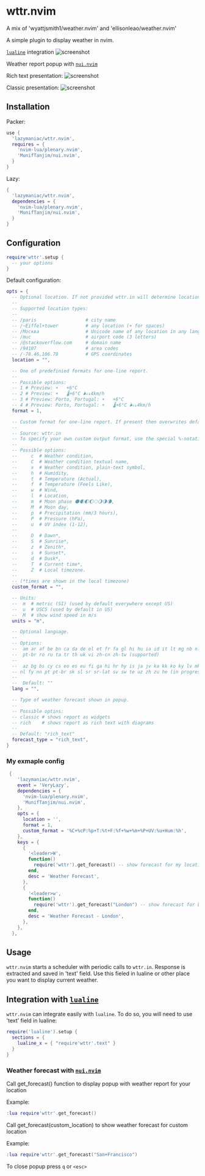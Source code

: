 # wttr.nvim

A mix of 'wyattjsmith1/weather.nvim' and 'ellisonleao/weather.nvim'

A simple plugin to display weather in nvim.

[`lualine`](https://github.com/nvim-lualine/lualine.nvim) integration
![screenshot](https://github.com/lazymaniac/wttr.nvim/blob/main/example/lualine.jpg)

Weather report popup with [`nui.nvim`](https://github.com/MunifTanjim/nui.nvim)

Rich text presentation:
![screenshot](https://github.com/lazymaniac/wttr.nvim/blob/main/example/popup.jpg)

Classic presentation:
![screenshot](https://github.com/lazymaniac/wttr.nvim/blob/main/example/classic.jpg)

## Installation

Packer:

```lua
use {
  'lazymaniac/wttr.nvim',
  requires = {
    'nvim-lua/plenary.nvim',
    'MunifTanjim/nui.nvim',
  }
}
```

Lazy:

```lua
{
  'lazymaniac/wttr.nvim',
  dependencies = {
    'nvim-lua/plenary.nvim',
    'MunifTanjim/nui.nvim',
  }
}
```

## Configuration

```lua
require'wttr'.setup {
  -- your options
}
```

Default configuration:

```lua
opts = {
  -- Optional location. If not provided wttr.in will determine location by IP
  --
  -- Supported location types:
  --
  -- /paris                  # city name
  -- /~Eiffel+tower          # any location (+ for spaces)
  -- /Москва                 # Unicode name of any location in any language
  -- /muc                    # airport code (3 letters)
  -- /@stackoverflow.com     # domain name
  -- /94107                  # area codes
  -- /-78.46,106.79          # GPS coordinates
  location = "",

  -- One of predefinied formats for one-line report.
  --
  -- Possible options:
  -- 1 # Preview: ☀️   +6°C
  -- 2 # Preview: ☀️   🌡️+6°C 🌬️↓4km/h
  -- 3 # Preview: Porto, Portugal: ☀️   +6°C
  -- 4 # Preview: Porto, Portugal: ☀️   🌡️+6°C 🌬️↓4km/h
  format = 1,

  -- Custom format for one-line report. If present then overwrites default format defined above
  --
  -- Source: wttr.in
  -- To specify your own custom output format, use the special %-notation:
  --
  -- Possible options:
  --     c  # Weather condition,
  --     C  # Weather condition textual name,
  --     x  # Weather condition, plain-text symbol,
  --     h  # Humidity,
  --     t  # Temperature (Actual),
  --     f  # Temperature (Feels Like),
  --     w  # Wind,
  --     l  # Location,
  --     m  # Moon phase 🌑🌒🌓🌔🌕🌖🌗🌘,
  --     M  # Moon day,
  --     p  # Precipitation (mm/3 hours),
  --     P  # Pressure (hPa),
  --     u  # UV index (1-12),
  --
  --     D  # Dawn*,
  --     S  # Sunrise*,
  --     z  # Zenith*,
  --     s  # Sunset*,
  --     d  # Dusk*,
  --     T  # Current time*,
  --     Z  # Local timezone.
  --
  -- (*times are shown in the local timezone)
  custom_format = "",

  -- Units:
  --  m  # metric (SI) (used by default everywhere except US)
  --  u  # USCS (used by default in US)
  --  M  # show wind speed in m/s
  units = "m",

  -- Optional language.
  --
  -- Options:
  --  am ar af be bn ca da de el et fr fa gl hi hu ia id it lt mg nb nl oc pl
  --  pt-br ro ru ta tr th uk vi zh-cn zh-tw (supported)
  -- 
  --  az bg bs cy cs eo es eu fi ga hi hr hy is ja jv ka kk ko ky lv mk ml mr
  -- nl fy nn pt pt-br sk sl sr sr-lat sv sw te uz zh zu he (in progress)
  --
  --  Default: ""
  lang = "",

  -- Type of weather forecast shown in popup.
  --
  -- Possible optins:
  -- classic # shows report as widgets
  -- rich    # shows report as rich text with diagrams
  --
  -- Default: "rich_text"
  forecast_type = "rich_text",
}
```

### My exmaple config

```lua
 {
    'lazymaniac/wttr.nvim',
    event = 'VeryLazy',
    dependencies = {
      'nvim-lua/plenary.nvim',
      'MunifTanjim/nui.nvim',
    },
    opts = {
      location = '',
      format = 1,
      custom_format = '%C+%cP:%p+T:%t+F:%f+%w+%m+%P+UV:%u+Hum:%h',
    },
    keys = {
      {
        '<leader>W',
        function()
          require('wttr').get_forecast() -- show forecast for my location
        end,
        desc = 'Weather Forecast',
      },
      {
        '<leader>w',
        function()
          require('wttr').get_forecast("London") -- show forecast for London
        end,
        desc = 'Weather Forecast - London',
      },
    },
  },
```

## Usage

`wttr.nvim` starts a scheduler with periodic calls to `wttr.in`. Response is
extracted and saved in 'text' field. Use this fieled in lualine or other place
you want to display current weather.

## Integration with [`lualine`](https://github.com/nvim-lualine/lualine.nvim)

`wttr.nvim` can integrate easily with `lualine`. To do so, you will need to use
'text' field in lualine:

```lua
require('lualine').setup {
  sections = {
    lualine_x = { "require'wttr'.text" }
  }
}
```

### Weather forecast with [`nui.nvim`](https://github.com/MunifTanjim/nui.nvim)

Call get_forecast() function to display popup with weather report 
for your location

Example:

```lua
:lua require'wttr'.get_forecast()
```

Call get_forecast(custom_location) to show weather forecast for custom location

Example:

```lua
:lua require'wttr'.get_forecast("San+Francisco")
```

To close popup press `q` or `<esc>`
